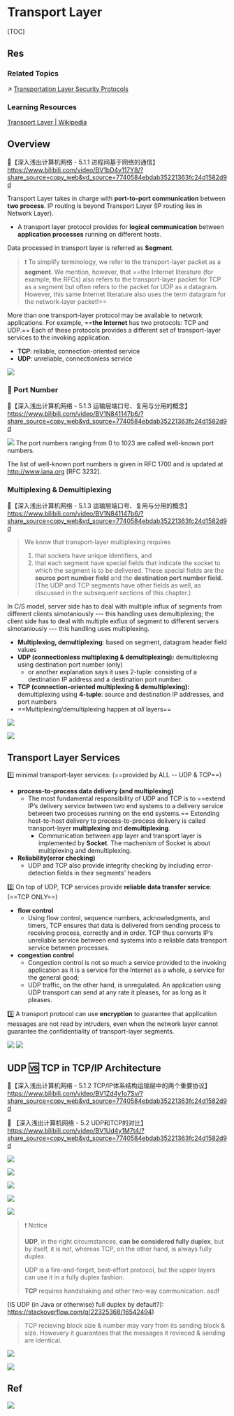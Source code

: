 # Transport Layer

[TOC]



## Res
### Related Topics
↗ [Transportation Layer Security Protocols](../../../../CyberSecurity/Network%20Security/🏇%20Network%20Security%20Protocol%20Stacks/🚉%20Transportation%20Layer%20Security%20Protocols/Transportation%20Layer%20Security%20Protocols.md)


### Learning Resources
[Transport Layer | Wikipedia](https://en.wikipedia.org/wiki/Transport_layer)



## Overview
🔗【深入浅出计算机网络 - 5.1.1 进程间基于网络的通信】 https://www.bilibili.com/video/BV1bD4y117Y8/?share_source=copy_web&vd_source=7740584ebdab35221363fc24d1582d9d

Transport Layer takes in charge with **port-to-port communication** between **two process**. IP routing is beyond Transport Layer (IP routing lies in Network Layer). 
- A transport layer protocol provides for **logical communication** between **application processes** running on different hosts.

Data processed in transport layer is referred as **Segment**.

> ❗ To simplify terminology, we refer to the transport-layer packet as a **segment**. We mention, however, that ==the Internet literature (for example, the RFCs) also refers to the transport-layer packet for TCP as a segment but often refers to the packet for UDP as a datagram. However, this same Internet literature also uses the term datagram for the network-layer packet!==

More than one transport-layer protocol may be available to network applications. For example, ==**the Internet** has two protocols: TCP and UDP.== Each of these protocols provides a different set of transport-layer services to the invoking application.
- **TCP**: reliable, connection-oriented service
- **UDP**: unreliable, connectionless service

![](../../../../../Assets/Pics/Screenshot%202022-11-26%20at%206.33.36%20PM.png)


### 🚽 Port Number
🔗【深入浅出计算机网络 - 5.1.3 运输层端口号、复用与分用的概念】 https://www.bilibili.com/video/BV1N841147b6/?share_source=copy_web&vd_source=7740584ebdab35221363fc24d1582d9d

![](../../../../../Assets/Pics/Screenshot%202023-04-15%20at%209.10.58%20AM.png)
The port numbers ranging from 0 to 1023 are called well-known port numbers.

The list of well-known port numbers is given in RFC 1700 and is updated at http://www.iana.org [RFC 3232].


### Multiplexing & Demultiplexing
🔗【深入浅出计算机网络 - 5.1.3 运输层端口号、复用与分用的概念】 https://www.bilibili.com/video/BV1N841147b6/?share_source=copy_web&vd_source=7740584ebdab35221363fc24d1582d9d

> We know that transport-layer multiplexing requires
> 1. that sockets have unique identifiers, and 
> 2. that each segment have special fields that indicate the socket to which the segment is to be delivered. These special fields are the **source port number field** and the **destination port number field.** (The UDP and TCP segments have other fields as well, as discussed in the subsequent sections of this chapter.)

In C/S model, server side has to deal with multiple influx of segments from different clients simotaniously --- this handling uses demultiplexing; the client side has to deal with multiple exflux of segment to different servers simotaniously --- this handling uses multiplexing. 
- **Multiplexing, demultiplexing**: based on segment, datagram header field values
- **UDP (connectionless multiplexing & demultiplexing):** demultiplexing using destination port number (only)
	- or another explanation says it uses 2-tuple: consisting of a destination IP address and a destination port number.
- **TCP (connection-oriented multiplexing & demultiplexing):** demultiplexing using **4-tuple**: source and destination IP addresses, and port numbers
- ==Multiplexing/demultiplexing happen at *all* layers==

![](../../../../../Assets/Pics/Screenshot%202023-04-15%20at%209.16.59%20AM.png)

![](../../../../../Assets/Pics/Screenshot%202023-04-15%20at%209.17.16%20AM.png)



## Transport Layer Services
1️⃣ minimal transport-layer services: (==provided by ALL -- UDP & TCP==)
- **process-to-process data delivery (and multiplexing)**
	- The most fundamental responsibility of UDP and TCP is to ==extend IP’s delivery service between two end systems to a delivery service between two processes running on the end systems.== Extending host-to-host delivery to process-to-process delivery is called transport-layer **multiplexing** and **demultiplexing**.
		- Communication between app layer and transport layer is implemented by **Socket**. The machenism of Socket is about multiplexing and demultiplexing.
- **Reliability(error checking)**
	- UDP and TCP also provide integrity checking by including error- detection fields in their segments’ headers

2️⃣ On top of UDP, TCP services provide **reliable data transfer service**: (==TCP ONLY==)
- **flow control**
	- Using flow control, sequence numbers, acknowledgments, and timers, TCP ensures that data is delivered from sending process to receiving process, correctly and in order. TCP thus converts IP’s unreliable service between end systems into a reliable data transport service between processes.
- **congestion control**
	- Congestion control is not so much a service provided to the invoking application as it is a service for the Internet as a whole, a service for the general good;
	- UDP traffic, on the other hand, is unregulated. An application using UDP transport can send at any rate it pleases, for as long as it pleases.

3️⃣ A transport protocol can use **encryption** to guarantee that application messages are not read by intruders, even when the network layer cannot guarantee the confidentiality of transport-layer segments.

![](../../../../../Assets/Pics/Screenshot%202022-11-13%20at%2010.19.36%20AM.png)
![](../../../../../Assets/Pics/Screenshot%202023-04-12%20at%2010.19.12%20AM.png)



## UDP 🆚 TCP in TCP/IP Architecture
🔗【深入浅出计算机网络 - 5.1.2 TCP/IP体系结构运输层中的两个重要协议】 https://www.bilibili.com/video/BV1Zd4y1o7Sv/?share_source=copy_web&vd_source=7740584ebdab35221363fc24d1582d9d

🔗 【深入浅出计算机网络 - 5.2 UDP和TCP的对比】 https://www.bilibili.com/video/BV1Ud4y1M7t4/?share_source=copy_web&vd_source=7740584ebdab35221363fc24d1582d9d

![](../../../../../Assets/Pics/Screenshot%202022-11-13%20at%2010.20.46%20AM.png)

![](../../../../../Assets/Pics/Screenshot%202022-11-13%20at%2010.21.56%20AM.png)

![](../../../../../Assets/Pics/Screenshot%202022-11-13%20at%2010.25.59%20AM.png)

![](../../../../../Assets/Pics/Screenshot%202023-04-15%20at%209.20.59%20AM.png)

![](../../../../../Assets/Pics/Screenshot%202022-11-13%20at%2010.27.21%20AM.png)


> ❗ Notice
>
> **UDP**, in the right circumstances, **can be considered fully duplex**, but by itself, it is not, whereas TCP, on the other hand, is always fully duplex.
> 
> UDP is a fire-and-forget, best-effort protocol, but the upper layers can use it in a fully duplex fashion.
> 
> **TCP** requires handshaking and other two-way communication.
> asdf
> 
  [IS UDP (in Java or otherwise) full duplex by default?]: https://stackoverflow.com/q/22325368/16542494)
  
  >TCP recieving block size & number may vary from its sending block & size. Howevery it guarantees that the messages it revieced & sending are identical. 


![](../../../../../Assets/Pics/Screenshot%202022-11-13%20at%2010.28.22%20AM.png)

![](../../../../../Assets/Pics/Screenshot%202022-11-12%20at%2011.55.51%20PM.png)




## Ref
[Transport Layer | Wikipedia]: https://en.wikipedia.org/wiki/Transport_layer

[👍 全网最全网络基础思维导图（38张) | SDNLAB]: https://mp.weixin.qq.com/s/jlstOkjnJtrLKOGtWedebA
![](../../../../../Assets/Pics/Pasted%20image%2020240510150257.png)

